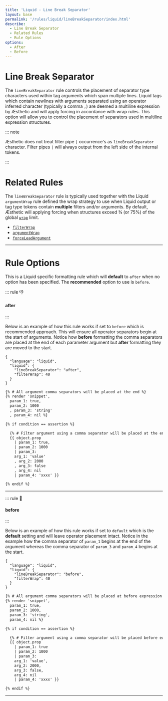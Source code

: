 ```yaml
---
title: 'Liquid - Line Break Separator'
layout: base
permalink: '/rules/liquid/lineBreakSeparator/index.html'
describe:
  - Line Break Separator
  - Related Rules
  - Rule Options
options:
  - After
  - Before
---
```


# Line Break Separator

The `lineBreakSeparator` rule controls the placement of separator type characters used within tag arguments which span multiple lines. Liquid tags which contain newlines with arguments separated using an operator inferred character (typically a comma `,`) are deemed a multiline expression by Æsthetic and will apply forcing in accordance with wrap rules. This option will allow you to control the placement of separators used in multiline expression structures.

::: note

Æsthetic does not treat filter pipe `|` occurrence's as `lineBreakSeparator` character. Filter pipes `|` will always output from the left side of the internal tokens.

:::

# Related Rules

The `lineBreakSeparator` rule is typically used together with the Liquid `argumentWrap` rule defined the wrap strategy to use when Liquid output or tag type tokens contain **multiple** filters and/or arguments. By default, Æsthetic will applying forcing when structures exceed ¾ (or 75%) of the global [`wrap`](/rules/global/wrap) limit.

- [`filterWrap`](/rules/liquid/filterWrap/)
- [`argumentWrap`](/rules/liquid/argumentWrap/)
- [`forceLeadArgument`](/rules/liquid/forceLeadArgument/)

---

# Rule Options

This is a Liquid specific formatting rule which will **default** to `after` when no option has been specified. The **recommended** option to use is `before`.

::: rule 👎

#### after

:::

Below is an example of how this rule works if set to `before` which is recommended approach. This will ensure all operator separators begin at the start of arguments. Notice how **before** formatting the comma separators are placed at the end of each parameter argument but **after** formatting they are moved to the start.

```json:rules
{
  "language": "liquid",
  "liquid": {
    "lineBreakSeparator": "after",
    "filterWrap": 40
  }
}
```

<!-- prettier-ignore -->
```html
{% # All argument comma separators will be placed at the end %}
{% render 'snippet',
  param_1: true,
  param_2: 1000
  , param_3: 'string'
  , param_4: nil %}

{% if condition == assertion %}

  {% # Filter argument using a comma separator will be placed at the end  %}
  {{ object.prop
    | param_1: true,
    | param_2: 1000
    | param_3:
    arg_1: 'value'
    , arg_2: 2000
    , arg_3: false
    , arg_4: nil
    | param_4: 'xxxx' }}

{% endif %}
```

---

::: rule 🙌

#### before

:::

Below is an example of how this rule works if set to `default` which is the **default** setting and will leave operator placement intact. Notice in the example how the comma separator of `param_1` begins at the end of the argument whereas the comma separator of `param_3` and `param_4` begins at the start.

```json:rules
{
  "language": "liquid",
  "liquid": {
    "lineBreakSeparator": "before",
    "filterWrap": 40
  }
}
```

<!-- prettier-ignore -->
```html
{% # All argument comma separators will be placed at before expression %}
{% render 'snippet',
  param_1: true,
  param_2: 1000,
  param_3: 'string',
  param_4: nil %}

{% if condition == assertion %}

  {% # Filter argument using a comma separator will be placed before expressions %}
  {{ object.prop
    | param_1: true
    | param_2: 1000
    | param_3:
    arg_1: 'value',
    arg_2: 2000,
    arg_3: false,
    arg_4: nil
    | param_4: 'xxxx' }}

{% endif %}
```

---
